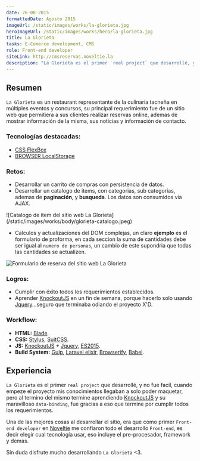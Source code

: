 ```yaml
---
date: 26-08-2015
formattedDate: Agosto 2015
imageUrl: /static/images/works/la-glorieta.jpg
heroImageUrl: /static/images/works/hero/la-glorieta.jpg
title: La Glorieta
tasks: E-Comerce development, CMS
role: Front-end developer
siteLink: http://cmsreservas.noveltie.la
description: "La Glorieta es el primer `real project` que desarrollé, y no fue facil, cuando empeze el proyecto mis conocimientos llegaban a solo poder maquetar, pero..."
---
```


## Resumen

`La Glorieta` es un restaurant representante de la culinaria tacneña en múltiples eventos y concursos, su principal requerimiento fue de un sitio web que permitiera a sus clientes realizar reservas online, ademas de mostrar información de la misma, sus noticias y información de contacto.

### Tecnologías destacadas:

* [CSS FlexBox](https://css-tricks.com/snippets/css/a-guide-to-flexbox/)
* [BROWSER LocalStorage](https://developer.mozilla.org/en-US/docs/Web/API/Storage/LocalStorage)

### Retos:

* Desarrollar un carrito de compras con persistencia de datos.
* Desarrollar un catalogo de items, con categorias, sub categorias, ademas de **paginación**, y **busqueda**. Los datos son consumidos via AJAX.

<div>
  ![Catalogo de item del sitio web La Glorieta](/static/images/works/body/glorieta-catalogo.jpeg)
</div>

* Calculos y actualizaciones del DOM complejas, un claro **ejemplo** es el formulario de proforma, en cada seccion la suma de cantidades debe ser igual al `numero de personas`, un cambio de este supondria que todas las cantidades se actualizen.

![Formulario de reserva del sitio web La Glorieta](/static/images/works/body/glorieta-reserva.jpeg)

### Logros:

* Cumplir con éxito todos los requerimientos establecidos.
* Aprender [KnockoutJS](http://knockoutjs.com/) en un fin de semana, porque hacerlo solo usando [Jquery](https://jquery.com/)...seguro que terminaba odiando el proyecto X'D.

### Workflow:

* **HTML:** [Blade](https://laravel.com/docs/5.3/blade).
* **CSS:** [Stylus](http://stylus-lang.com/), [SuitCSS](https://suitcss.github.io/).
* **JS:** [KnockoutJS](http://knockoutjs.com/) + [Jquery](https://jquery.com/), [ES2015](https://babeljs.io/learn-es2015/).
* **Build System:** [Gulp](http://gulpjs.com/), [Laravel elixir](https://laravel.com/docs/5.3/elixir), [Browserify](http://browserify.org/), [Babel](https://babeljs.io/).


## Experiencia

`La Glorieta` es el primer `real project` que desarrollé, y no fue facil, cuando empeze el proyecto mis conocimientos llegaban a solo poder maquetar, pero al termino del mismo termine aprendiendo [KnockoutJS](http://knockoutjs.com/) y su maravilloso `data-binding`, fue gracias a eso que termine por cumplir todos los requerimientos.

Una de las mejores cosas al desarrollar el sitio, era que como primer `Front-end developer` en [Noveltie](https://noveltie.la/) me confiaron todo el desarrollo `Front-end`, es decir elegir cual tecnología usar, eso incluye el pre-procesador, framework y demas.

Sin duda disfrute mucho desarrollando `La Glorieta` <3.
